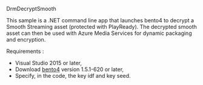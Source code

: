 DrmDecryptSmooth

This sample is a .NET command line app that launches bento4 to decrypt a Smooth Streaming asset (protected with PlayReady). The decrypted smooth asset can then be used with Azure Media Services for dynamic packaging and encryption.

Requirements :
- Visual Studio 2015 or later,
- Download [bento4](https://www.bento4.com/downloads/) version 1.5.1-620 or later,
- Specify, in the code, the key idf and key seed.
